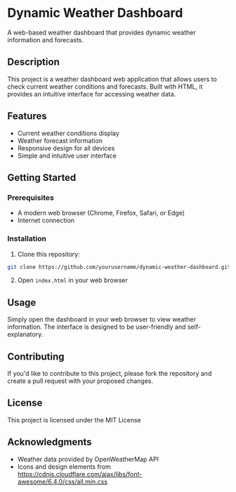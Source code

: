 # Dynamic Weather Dashboard

A web-based weather dashboard that provides dynamic weather information and forecasts.

## Description

This project is a weather dashboard web application that allows users to check current weather conditions and forecasts. Built with HTML, it provides an intuitive interface for accessing weather data.


## Features

- Current weather conditions display
- Weather forecast information
- Responsive design for all devices
- Simple and intuitive user interface

## Getting Started

### Prerequisites

- A modern web browser (Chrome, Firefox, Safari, or Edge)
- Internet connection

### Installation

1. Clone this repository:
```bash
git clone https://github.com/yourusername/dynamic-weather-dashboard.git
```

2. Open `index.html` in your web browser

## Usage

Simply open the dashboard in your web browser to view weather information. The interface is designed to be user-friendly and self-explanatory.

## Contributing

If you'd like to contribute to this project, please fork the repository and create a pull request with your proposed changes.

## License

This project is licensed under the MIT License 

## Acknowledgments

- Weather data provided by OpenWeatherMap API 
- Icons and design elements from https://cdnjs.cloudflare.com/ajax/libs/font-awesome/6.4.0/css/all.min.css
